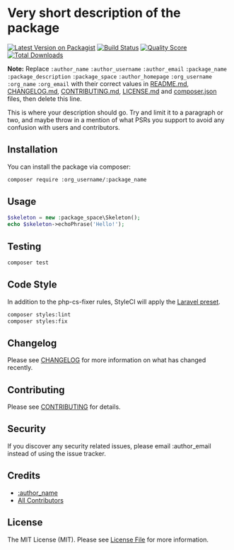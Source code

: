 # Very short description of the package

[![Latest Version on Packagist](https://img.shields.io/packagist/v/:org_username/:package_name.svg?style=flat-square)](https://packagist.org/packages/:org_username/:package_name)
[![Build Status](https://img.shields.io/travis/:org_username/:package_name/master.svg?style=flat-square)](https://travis-ci.org/:org_username/:package_name)
[![Quality Score](https://img.shields.io/scrutinizer/g/:org_username/:package_name.svg?style=flat-square)](https://scrutinizer-ci.com/g/:org_username/:package_name)
[![Total Downloads](https://img.shields.io/packagist/dt/:org_username/:package_name.svg?style=flat-square)](https://packagist.org/packages/:org_username/:package_name)

**Note:** Replace ```:author_name``` ```:author_username``` ```:author_email``` ```:package_name``` ```:package_description``` ```:package_space``` ```:author_homepage``` ```:org_username``` ```:org_name``` ```:org_email``` with their correct values in [README.md](README.md), [CHANGELOG.md](CHANGELOG.md), [CONTRIBUTING.md](CONTRIBUTING.md), [LICENSE.md](LICENSE.md) and [composer.json](composer.json) files, then delete this line.

This is where your description should go. Try and limit it to a paragraph or two, and maybe throw in a mention of what PSRs you support to avoid any confusion with users and contributors.

## Installation

You can install the package via composer:

```bash
composer require :org_username/:package_name
```

## Usage

``` php
$skeleton = new :package_space\Skeleton();
echo $skeleton->echoPhrase('Hello!');
```

## Testing

``` bash
composer test
```

## Code Style
In addition to the php-cs-fixer rules, StyleCI will apply the [Laravel preset](https://docs.styleci.io/presets#laravel). 
```bash
composer styles:lint
composer styles:fix
```

## Changelog

Please see [CHANGELOG](CHANGELOG.md) for more information on what has changed recently.

## Contributing

Please see [CONTRIBUTING](CONTRIBUTING.md) for details.

## Security

If you discover any security related issues, please email :author_email instead of using the issue tracker.


## Credits

- [:author_name](https://github.com/:author_username)
- [All Contributors](../../contributors)

## License

The MIT License (MIT). Please see [License File](LICENSE.md) for more information.
